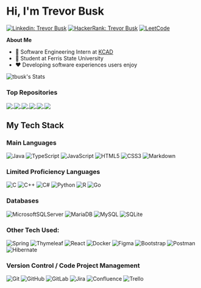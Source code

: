 <h1>Hi, I'm Trevor Busk</h1>

[![Linkedin: Trevor Busk](https://img.shields.io/badge/-Trevor%20Busk-blue?style=for-the-badge&logo=Linkedin&logoColor=white&link=https://www.linkedin.com/in/trevor-busk/)](https://www.linkedin.com/in/trevor-busk/)
[![HackerRank: Trevor Busk](https://img.shields.io/badge/-Hackerrank-2EC866?style=for-the-badge&logo=HackerRank&logoColor=white&link=https://www.hackerrank.com/profile/buskt/)](https://www.hackerrank.com/profile/buskt/)
[![LeetCode](https://img.shields.io/badge/LeetCode-000000?style=for-the-badge&logo=LeetCode&logoColor=#d16c06&link=https://leetcode.com/tbusk/)](https://leetcode.com/tbusk/)

**About Me**

- 💼 Software Engineering Intern at <a href="https://kcad.ferris.edu/">KCAD</a>
- 📖 Student at Ferris State University
- ❤️ Developing software experiences users enjoy

![tbusk's Stats](https://github-readme-stats.vercel.app/api?username=tbusk&theme=buefy&show_icons=true&hide_border=false&count_private=true)

<h3>Top Repositories</h3>

<a href="https://github.com/tbusk/admin-example-front">
  <img align="center" src="https://github-readme-stats.vercel.app/api/pin/?username=tbusk&repo=admin-example-front&theme=buefy" />
</a>
<a href="https://github.com/tbusk/admin-example-back">
  <img align="center" src="https://github-readme-stats.vercel.app/api/pin/?username=tbusk&repo=admin-example-back&theme=buefy" />
</a>
<a href="https://github.com/tbusk/LibraryApp">
  <img align="center" src="https://github-readme-stats.vercel.app/api/pin/?username=tbusk&repo=LibraryApp&theme=buefy" />
</a>
<a href="https://github.com/tbusk/Nutrition-Tracker">
  <img align="center" src="https://github-readme-stats.vercel.app/api/pin/?username=tbusk&repo=Nutrition-Tracker&theme=buefy" />
</a>
<a href="https://github.com/tbusk/Mazerunners">
  <img align="center" src="https://github-readme-stats.vercel.app/api/pin/?username=tbusk&repo=Mazerunners&theme=buefy" />
</a>
<a href="https://github.com/tbusk/Ecommerce-WebApp">
  <img align="center" src="https://github-readme-stats.vercel.app/api/pin/?username=tbusk&repo=Ecommerce-WebApp&theme=buefy" />
</a>

<h2>My Tech Stack</h2>

<h3>Main Languages</h3>

![Java](https://img.shields.io/badge/java-%23ED8B00.svg?style=for-the-badge&logo=openjdk&logoColor=white)
![TypeScript](https://img.shields.io/badge/typescript-%23007ACC.svg?style=for-the-badge&logo=typescript&logoColor=white)
![JavaScript](https://img.shields.io/badge/javascript-%23323330.svg?style=for-the-badge&logo=javascript&logoColor=%23F7DF1E)
![HTML5](https://img.shields.io/badge/html5-%23E34F26.svg?style=for-the-badge&logo=html5&logoColor=white)
![CSS3](https://img.shields.io/badge/css3-%231572B6.svg?style=for-the-badge&logo=css3&logoColor=white)
![Markdown](https://img.shields.io/badge/markdown-%23000000.svg?style=for-the-badge&logo=markdown&logoColor=white)

<h3>Limited Proficiency Languages</h3>

![C](https://img.shields.io/badge/c-%2300599C.svg?style=for-the-badge&logo=c&logoColor=white)
![C++](https://img.shields.io/badge/c++-%2300599C.svg?style=for-the-badge&logo=c%2B%2B&logoColor=white)
![C#](https://img.shields.io/badge/c%23-%23239120.svg?style=for-the-badge&logo=csharp&logoColor=white)
![Python](https://img.shields.io/badge/python-3670A0?style=for-the-badge&logo=python&logoColor=ffdd54)
![R](https://img.shields.io/badge/r-%23276DC3.svg?style=for-the-badge&logo=r&logoColor=white)
![Go](https://img.shields.io/badge/go-%2300ADD8.svg?style=for-the-badge&logo=go&logoColor=white)


<h3>Databases</h3>

![MicrosoftSQLServer](https://img.shields.io/badge/Microsoft%20SQL%20Server-CC2927?style=for-the-badge&logo=microsoft%20sql%20server&logoColor=white)
![MariaDB](https://img.shields.io/badge/MariaDB-003545?style=for-the-badge&logo=mariadb&logoColor=white)
![MySQL](https://img.shields.io/badge/mysql-%2300f.svg?style=for-the-badge&logo=mysql&logoColor=white)
![SQLite](https://img.shields.io/badge/sqlite-%2307405e.svg?style=for-the-badge&logo=sqlite&logoColor=white)

<h3>Other Tech Used:</h3>

![Spring](https://img.shields.io/badge/spring-%236DB33F.svg?style=for-the-badge&logo=spring&logoColor=white)
![Thymeleaf](https://img.shields.io/badge/Thymeleaf-%23005C0F.svg?style=for-the-badge&logo=Thymeleaf&logoColor=white)
![React](https://img.shields.io/badge/react-%2320232a.svg?style=for-the-badge&logo=react&logoColor=%2361DAFB)
![Docker](https://img.shields.io/badge/docker-%230db7ed.svg?style=for-the-badge&logo=docker&logoColor=white)
![Figma](https://img.shields.io/badge/figma-%23F24E1E.svg?style=for-the-badge&logo=figma&logoColor=white)
![Bootstrap](https://img.shields.io/badge/bootstrap-%238511FA.svg?style=for-the-badge&logo=bootstrap&logoColor=white)
![Postman](https://img.shields.io/badge/Postman-FF6C37?style=for-the-badge&logo=postman&logoColor=white)
![Hibernate](https://img.shields.io/badge/Hibernate-59666C?style=for-the-badge&logo=Hibernate&logoColor=white)

<h3>Version Control / Code Project Management</h3>

![Git](https://img.shields.io/badge/git-%23F05033.svg?style=for-the-badge&logo=git&logoColor=white)
![GitHub](https://img.shields.io/badge/github-%23121011.svg?style=for-the-badge&logo=github&logoColor=white)
![GitLab](https://img.shields.io/badge/gitlab-%23181717.svg?style=for-the-badge&logo=gitlab&logoColor=white)
![Jira](https://img.shields.io/badge/jira-%230A0FFF.svg?style=for-the-badge&logo=jira&logoColor=white)
![Confluence](https://img.shields.io/badge/confluence-%23172BF4.svg?style=for-the-badge&logo=confluence&logoColor=white)
![Trello](https://img.shields.io/badge/Trello-%23026AA7.svg?style=for-the-badge&logo=Trello&logoColor=white)
